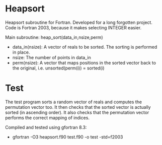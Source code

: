 # Heapsort

Heapsort subroutine for Fortran. Developed for a long forgotten project. Code is Fortran 2003, 
because it makes selecting INTEGER easier. 

Main subroutine: heap_sort(data_in,nsize,perm)

- data_in(nsize): A vector of reals to be sorted. The sorting is performed in place. 
- nsize: The number of points in data_in
- perm(nsize): A vector that maps positions in the sorted vector back to the original, i.e. unsorted(perm(i)) = sorted(i)

# Test

The test program sorts a random vector of reals and computes the permutation vector too.
It then checks that the sorted vector is actually sorted (in ascending order). It also
checks that the permutation vector performs the correct mapping of indices. 

Compiled and tested using gfortran 8.3:
- gfortran -O3 heapsort.f90 test.f90 -o test -std=f2003
